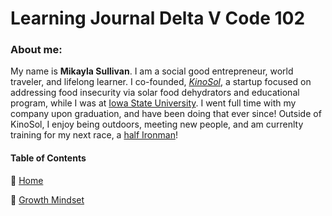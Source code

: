 # Learning Journal Delta V Code 102

### About me:
My name is **Mikayla Sullivan**. I am a social good entrepreneur, world traveler, and lifelong learner.  I co-founded, *[KinoSol](https://www.getkinosol.com)*, a startup focused on addressing food insecurity via solar food dehydrators and educational program, while I was at [Iowa State University](https://www.iastate.edu). I went full time with my company upon graduation, and have been doing that ever since! Outside of KinoSol, I enjoy being outdoors, meeting new people, and am currenlty training for my next race, a [half Ironman](https://www.ironman.com/im703-des-moines)! 

#### Table of Contents
🔹 [Home](/README.md)

🔹 [Growth Mindset](/growthmindset.md)

